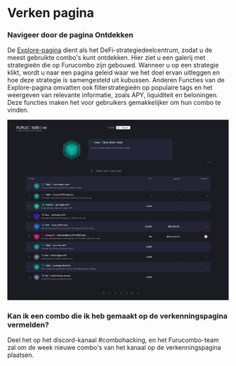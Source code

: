 # Verken pagina

### Navigeer door de pagina Ontdekken 

De [Explore-pagina](https://furucombo.app/explore) dient als het DeFi-strategiedeelcentrum, zodat u de meest gebruikte combo's kunt ontdekken. Hier ziet u een galerij met strategieën die op Furucombo zijn gebouwd. Wanneer u op een strategie klikt, wordt u naar een pagina geleid waar we het doel ervan uitleggen en hoe deze strategie is samengesteld uit kubussen. Anderen Functies van de Explore-pagina omvatten ook filterstrategieën op populaire tags en het weergeven van relevante informatie, zoals APY, liquiditeit en beloningen. Deze functies maken het voor gebruikers gemakkelijker om hun combo te vinden.

![](../.gitbook/assets/explore-.png)

### Kan ik een combo die ik heb gemaakt op de verkenningspagina vermelden?

Deel het op het discord-kanaal \#combohacking, en het Furucombo-team zal om de week nieuwe combo's van het kanaal op de verkenningspagina plaatsen.

